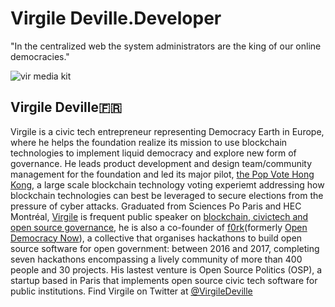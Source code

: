 # Virgile Deville.Developer
"In the centralized web the system administrators are the king of our online democracies."

![vir media kit](https://user-images.githubusercontent.com/24529258/37485506-e3615a1a-2848-11e8-858e-1376cde1111d.jpg)

## Virgile Deville🇫🇷

Virgile is a civic tech entrepreneur representing Democracy Earth in Europe, where he helps the foundation realize its mission to use blockchain technologies to implement liquid democracy and explore new form of governance. He leads product development and design team/community management for the foundation and led its major pilot, [the Pop Vote Hong Kong](http://civictechfest.org/speakers#Virgile_Deville), a large scale blockchain technology voting experiemt addressing how blockchain technologies can best be leveraged to secure elections from the pressure of cyber attacks. Graduated from Sciences Po Paris and HEC Montréal, [Virgile](virgile.pro) is frequent public speaker on [blockchain, civictech and open source governance](https://docs.google.com/spreadsheets/d/1ZXdhkjBFSd4Vt4WGwE-7BbcyIzlq2-jzsXuVP2oR1KA/edit#gid=0), he is also a co-founder of [f0rk](https://f0rk.eu/)(formerly [Open Democracy Now](http://opendemocracynow.net)), a collective that organises hackathons to build open source software for open government: between 2016 and 2017, completing seven hackathons encompassing a lively community of more than 400 people and 30 projects. His lastest venture is Open Source Politics (OSP), a startup based in Paris that implements open source civic tech software for public institutions. Find Virgile on Twitter at [@VirgileDeville](https://twitter.com/VirgileDeville)



